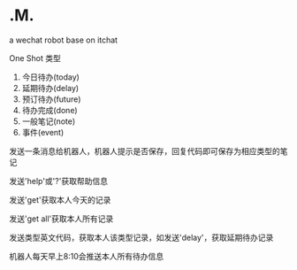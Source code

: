 # .M.

a wechat robot base on itchat


One Shot 类型

1. 今日待办(today)
2. 延期待办(delay)
3. 预订待办(future)
4. 待办完成(done)
5. 一般笔记(note)
6. 事件(event)

发送一条消息给机器人，机器人提示是否保存，回复代码即可保存为相应类型的笔记

发送'help'或'?'获取帮助信息

发送'get'获取本人今天的记录

发送'get all'获取本人所有记录

发送类型英文代码，获取本人该类型记录，如发送'delay'，获取延期待办记录

机器人每天早上8:10会推送本人所有待办信息
